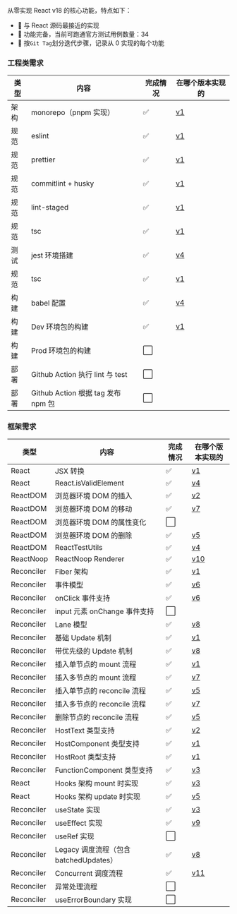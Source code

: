 从零实现 React v18 的核心功能，特点如下：

- 👬 与 React 源码最接近的实现
- 💪 功能完备，当前可跑通官方测试用例数量：34
- 🚶 按`Git Tag`划分迭代步骤，记录从 0 实现的每个功能

### 工程类需求

| 类型 | 内容                               | 完成情况 | 在哪个版本实现的                                  |
| ---- | ---------------------------------- | -------- | ------------------------------------------------- |
| 架构 | monorepo（pnpm 实现）              | ✅       | [v1](https://github.com/BetaSu/big-react/tree/v1) |
| 规范 | eslint                             | ✅       | [v1](https://github.com/BetaSu/big-react/tree/v1) |
| 规范 | prettier                           | ✅       | [v1](https://github.com/BetaSu/big-react/tree/v1) |
| 规范 | commitlint + husky                 | ✅       | [v1](https://github.com/BetaSu/big-react/tree/v1) |
| 规范 | lint-staged                        | ✅       | [v1](https://github.com/BetaSu/big-react/tree/v1) |
| 规范 | tsc                                | ✅       | [v1](https://github.com/BetaSu/big-react/tree/v1) |
| 测试 | jest 环境搭建                      | ✅       | [v4](https://github.com/BetaSu/big-react/tree/v4) |
| 规范 | tsc                                | ✅       | [v1](https://github.com/BetaSu/big-react/tree/v1) |
| 构建 | babel 配置                         | ✅       | [v4](https://github.com/BetaSu/big-react/tree/v4) |
| 构建 | Dev 环境包的构建                   | ✅       | [v1](https://github.com/BetaSu/big-react/tree/v1) |
| 构建 | Prod 环境包的构建                  | ⬜️      |                                                   |
| 部署 | Github Action 执行 lint 与 test    | ⬜️      |                                                   |
| 部署 | Github Action 根据 tag 发布 npm 包 | ⬜️      |                                                   |

### 框架需求

| 类型       | 内容                                   | 完成情况 | 在哪个版本实现的                                    |
| ---------- | -------------------------------------- | -------- | --------------------------------------------------- |
| React      | JSX 转换                               | ✅       | [v1](https://github.com/BetaSu/big-react/tree/v1)   |
| React      | React.isValidElement                   | ✅       | [v4](https://github.com/BetaSu/big-react/tree/v4)   |
| ReactDOM   | 浏览器环境 DOM 的插入                  | ✅       | [v2](https://github.com/BetaSu/big-react/tree/v2)   |
| ReactDOM   | 浏览器环境 DOM 的移动                  | ✅       | [v7](https://github.com/BetaSu/big-react/tree/v7)   |
| ReactDOM   | 浏览器环境 DOM 的属性变化              | ⬜️      |                                                     |
| ReactDOM   | 浏览器环境 DOM 的删除                  | ✅       | [v5](https://github.com/BetaSu/big-react/tree/v5)   |
| ReactDOM   | ReactTestUtils                         | ✅       | [v4](https://github.com/BetaSu/big-react/tree/v4)   |
| ReactNoop  | ReactNoop Renderer                     | ✅       | [v10](https://github.com/BetaSu/big-react/tree/v10) |
| Reconciler | Fiber 架构                             | ✅       | [v1](https://github.com/BetaSu/big-react/tree/v1)   |
| Reconciler | 事件模型                               | ✅       | [v6](https://github.com/BetaSu/big-react/tree/v6)   |
| Reconciler | onClick 事件支持                       | ✅       | [v6](https://github.com/BetaSu/big-react/tree/v6)   |
| Reconciler | input 元素 onChange 事件支持           | ⬜️      |                                                     |
| Reconciler | Lane 模型                              | ✅       | [v8](https://github.com/BetaSu/big-react/tree/v8)   |
| Reconciler | 基础 Update 机制                       | ✅       | [v1](https://github.com/BetaSu/big-react/tree/v1)   |
| Reconciler | 带优先级的 Update 机制                 | ✅       | [v8](https://github.com/BetaSu/big-react/tree/v8)   |
| Reconciler | 插入单节点的 mount 流程                | ✅       | [v1](https://github.com/BetaSu/big-react/tree/v1)   |
| Reconciler | 插入多节点的 mount 流程                | ✅       | [v7](https://github.com/BetaSu/big-react/tree/v7)   |
| Reconciler | 插入单节点的 reconcile 流程            | ✅       | [v5](https://github.com/BetaSu/big-react/tree/v5)   |
| Reconciler | 插入多节点的 reconcile 流程            | ✅       | [v7](https://github.com/BetaSu/big-react/tree/v7)   |
| Reconciler | 删除节点的 reconcile 流程              | ✅       | [v5](https://github.com/BetaSu/big-react/tree/v5)   |
| Reconciler | HostText 类型支持                      | ✅       | [v2](https://github.com/BetaSu/big-react/tree/v2)   |
| Reconciler | HostComponent 类型支持                 | ✅       | [v1](https://github.com/BetaSu/big-react/tree/v1)   |
| Reconciler | HostRoot 类型支持                      | ✅       | [v1](https://github.com/BetaSu/big-react/tree/v1)   |
| Reconciler | FunctionComponent 类型支持             | ✅       | [v3](https://github.com/BetaSu/big-react/tree/v3)   |
| React      | Hooks 架构 mount 时实现                | ✅       | [v3](https://github.com/BetaSu/big-react/tree/v3)   |
| React      | Hooks 架构 update 时实现               | ✅       | [v5](https://github.com/BetaSu/big-react/tree/v5)   |
| Reconciler | useState 实现                          | ✅       | [v3](https://github.com/BetaSu/big-react/tree/v3)   |
| Reconciler | useEffect 实现                         | ✅       | [v9](https://github.com/BetaSu/big-react/tree/v9)   |
| Reconciler | useRef 实现                            | ⬜️      |                                                     |
| Reconciler | Legacy 调度流程（包含 batchedUpdates） | ✅       | [v8](https://github.com/BetaSu/big-react/tree/v8)   |
| Reconciler | Concurrent 调度流程                    | ✅       | [v11](https://github.com/BetaSu/big-react/tree/v11) |
| Reconciler | 异常处理流程                           | ⬜️      |                                                     |
| Reconciler | useErrorBoundary 实现                  | ⬜️      |                                                     |
